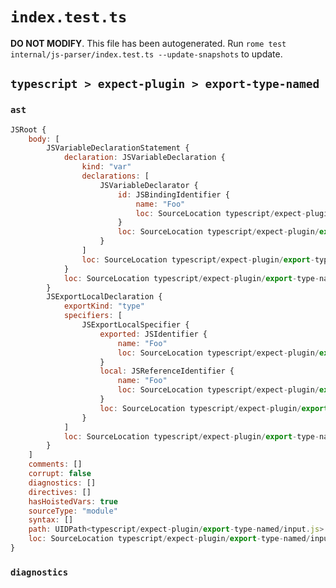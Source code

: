 # `index.test.ts`

**DO NOT MODIFY**. This file has been autogenerated. Run `rome test internal/js-parser/index.test.ts --update-snapshots` to update.

## `typescript > expect-plugin > export-type-named`

### `ast`

```javascript
JSRoot {
	body: [
		JSVariableDeclarationStatement {
			declaration: JSVariableDeclaration {
				kind: "var"
				declarations: [
					JSVariableDeclarator {
						id: JSBindingIdentifier {
							name: "Foo"
							loc: SourceLocation typescript/expect-plugin/export-type-named/input.js 1:4-1:7 (Foo)
						}
						loc: SourceLocation typescript/expect-plugin/export-type-named/input.js 1:4-1:7
					}
				]
				loc: SourceLocation typescript/expect-plugin/export-type-named/input.js 1:0-1:8
			}
			loc: SourceLocation typescript/expect-plugin/export-type-named/input.js 1:0-1:8
		}
		JSExportLocalDeclaration {
			exportKind: "type"
			specifiers: [
				JSExportLocalSpecifier {
					exported: JSIdentifier {
						name: "Foo"
						loc: SourceLocation typescript/expect-plugin/export-type-named/input.js 2:14-2:17 (Foo)
					}
					local: JSReferenceIdentifier {
						name: "Foo"
						loc: SourceLocation typescript/expect-plugin/export-type-named/input.js 2:14-2:17 (Foo)
					}
					loc: SourceLocation typescript/expect-plugin/export-type-named/input.js 2:14-2:17
				}
			]
			loc: SourceLocation typescript/expect-plugin/export-type-named/input.js 2:0-2:20
		}
	]
	comments: []
	corrupt: false
	diagnostics: []
	directives: []
	hasHoistedVars: true
	sourceType: "module"
	syntax: []
	path: UIDPath<typescript/expect-plugin/export-type-named/input.js>
	loc: SourceLocation typescript/expect-plugin/export-type-named/input.js 1:0-3:0
}
```

### `diagnostics`

```

```
